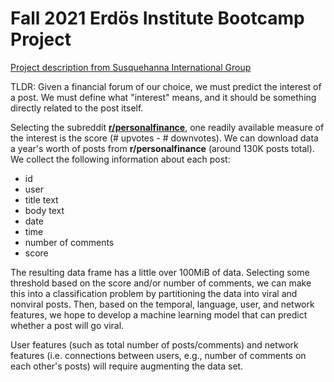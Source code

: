 # Fall 2021 Erdös Institute Bootcamp Project

[Project description from Susquehanna International Group](https://drive.google.com/file/d/1ykcpZqmNYM0kdiwBdGjKAsH6VgHvs5_o/view?usp=sharing)

TLDR: Given a financial forum of our choice, we must predict the interest of a post. We must define what "interest" means, and it should be something directly related to the post itself. 

Selecting the subreddit [**r/personalfinance**](https://www.reddit.com/r/personalfinance/), one readily available measure of the interest is the score (# upvotes - # downvotes). We can download data a year's worth of posts from **r/personalfinance** (around 130K posts total). We collect the following information about each post:

* id
* user
* title text
* body text
* date
* time
* number of comments
* score

The resulting data frame has a little over 100MiB of data. Selecting some threshold based on the score and/or number of comments, we can make this into a classification problem by partitioning the data into viral and nonviral posts. Then, based on the temporal, language, user, and network features, we hope to develop a machine learning model that can predict whether a post will go viral.

User features (such as total number of posts/comments) and network features (i.e. connections between users, e.g., number of comments on each other's posts) will require augmenting the data set. 

